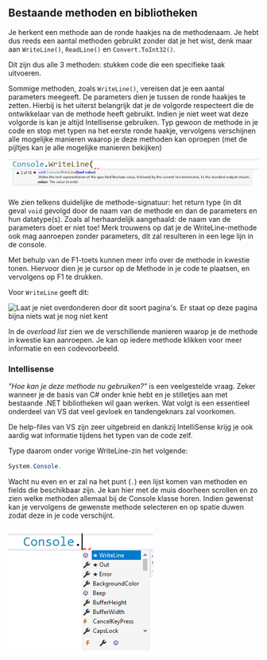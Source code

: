 ## Bestaande methoden en bibliotheken

Je herkent een methode aan de ronde haakjes na de methodenaam. Je hebt dus reeds een aantal methoden gebruikt zonder dat je het wist, denk maar aan ``WriteLine()``, ``ReadLine()`` en ``Convert.ToInt32()``.

Dit zijn dus alle 3 methoden: stukken code die een specifieke taak uitvoeren.

Sommige methoden, zoals ``WriteLine()``, vereisen dat je een aantal parameters meegeeft. De parameters dien je tussen de ronde haakjes te zetten. Hierbij is het uiterst belangrijk dat je de volgorde respecteert die de ontwikkelaar van de methode heeft gebruikt. Indien je niet weet wat deze volgorde is kan je altijd Intellisense gebruiken. Typ gewoon de methode in je code en stop met typen na het eerste ronde haakje, vervolgens verschijnen alle mogelijke manieren waarop je deze methoden kan oproepen (met de pijltjes kan je alle mogelijke manieren bekijken)

![Dit soort popups bevat een schat aan informatie.](../assets/4_methoden/methoden1.png)

We zien telkens duidelijke de methode-signatuur: het return type (in dit geval ``void`` gevolgd door de naam van de methode en dan de parameters en hun datatype(s). Zoals al herhaardelijk aangehaald: de naam van de parameters doet er niet toe! Merk trouwens op dat je de WriteLine-methode ook mag aanroepen zonder parameters, dit zal resulteren in een lege lijn in de console.

Met behulp van de F1-toets kunnen meer info over de methode in kwestie tonen. Hiervoor dien je je cursor op de Methode in je code te plaatsen, en vervolgens op F1 te drukken.

Voor ``WriteLine`` geeft dit:

![Laat je niet overdonderen door dit soort pagina's. Er staat op deze pagina bijna niets wat je nog niet kent](../assets/4_methoden/methoden2.png)

In de *overload list* zien we de verschillende manieren waarop je de methode in kwestie kan aanroepen. Je kan op iedere methode klikken voor meer informatie en een codevoorbeeld.

### Intellisense
*"Hoe kan je deze methode nu gebruiken?"* is een veelgestelde vraag. Zeker wanneer je de basis van C# onder knie hebt en je stilletjes aan met bestaande .NET bibliotheken wil gaan werken. Wat volgt is een essentieel onderdeel van VS dat veel gevloek en tandengeknars zal voorkomen.

De help-files van VS zijn zeer uitgebreid en dankzij IntelliSense krijg je ook aardig wat informatie tijdens het typen van de code zelf.

Type daarom onder vorige WriteLine-zin het volgende:

```csharp
System.Console.
```

Wacht nu even en er zal na het punt (``.``) een lijst komen van methoden en fields die beschikbaar zijn. Je kan hier met de muis doorheen scrollen en zo zien welke methoden allemaal bij de Console klasse horen. Indien gewenst kan je vervolgens de gewenste methode selecteren en op spatie duwen zodat deze in je code verschijnt.

![De icoontjes geven aan of het om een methode (kubus), een eigenschap (engelse sleutel) of een "event" (bliksem) gaat. Events behandelen we niet in dit boek](../assets/4_methoden/methoden4.png)


